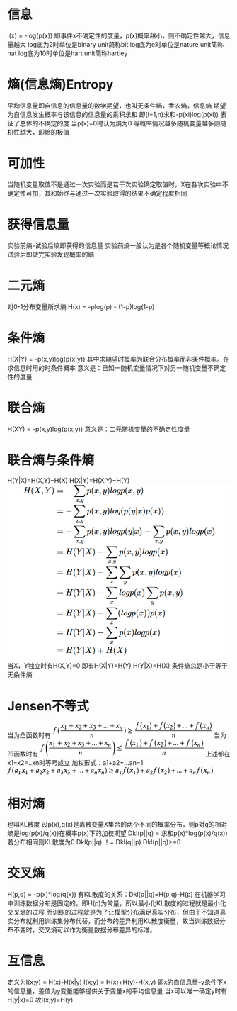 # 信息
i(x) = -log(p(x))
即事件x不确定性的度量，p(x)概率越小，则不确定性越大，信息量越大
log底为2时单位是binary unit简称bit
log底为e时单位是nature unit简称nat
log底为10时单位是hart unit简称hartley

# 熵(信息熵)Entropy
平均信息量即自信息的信息量的数学期望，也叫无条件熵，香农熵，信息熵
期望为自信息发生概率与该信息的信息量的乘积求和
即(i=1,n)求和-p(xi)log(p(xi))
表征了总体的不确定的度
当p(x)=0时认为熵为0
等概率情况越多随机变量越多则随机性越大，即熵的极值

# 可加性
当随机变量取值不是通过一次实验而是若干次实验确定取值时，X在各次实验中不确定性可加，其和始终与通过一次实验取得的结果不确定程度相同

# 获得信息量
实验前熵-试验后熵即获得的信息量
实验前熵一般认为是各个随机变量等概论情况
试验后即做完实验发现概率的熵

# 二元熵
对0-1分布变量所求熵
H(x) = -plog(p) - (1-p)log(1-p)

# 条件熵
H(X|Y) = -p(x,y)log(p(x|y))
其中求期望时概率为联合分布概率而非条件概率。在求信息时用的时条件概率
意义是：已知一随机变量情况下对另一随机变量不确定性的度量

# 联合熵
H(XY) = -p(x,y)log(p(x,y))
意义是：二元随机变量的不确定性度量

# 联合熵与条件熵
H(Y|X)=H(X,Y)−H(X)
H(X|Y)=H(X,Y)−H(Y)
![](条件熵.png)
当X，Y独立时有H(X,Y)=0
即有H(X|Y)=H(Y)
H(Y|X)=H(X)
条件熵总是小于等于无条件熵

# Jensen不等式
当为凸函数时有
![](Jensen凸.jpg)
当为凹函数时有
![](Jensen凹.jpg)
上述都在x1=x2=..xn时等号成立
加权形式：a1+a2+...an=1
![](Jensen加权.jpg)

# 相对熵
也叫KL散度
设p(x),q(x)是离散变量X集合的两个不同的概率分布，则p对q的相对熵是log(p(x)/q(x))在概率p(x)下的加权期望
Dkl(p||q) = 求和p(x)*log(p(x)/q(x))
若分布相同则KL散度为0
Dkl(p||q) ！= Dkl(q||p)
Dkl(p||q)>=0

# 交叉熵
H(p,q) = -p(x)*log(q(x))
有KL散度的关系：Dkl(p||q)=H(p,q)-H(p)
在机器学习中训练数据分布是固定的，即H(p)为常量，所以最小化KL散度的过程就是最小化交叉熵的过程
而训练的过程就是为了让模型分布满足真实分布，但由于不知道真实分布就利用训练集分布代替，而分布的差异利用KL散度衡量，故当训练数据分布不变时，交叉熵可以作为衡量数据分布差异的标准。

# 互信息
定义为I(x;y) = H(x)-H(x|y)
I(x;y) = H(x)+H(y)-H(x,y)
即x的自信息量-y条件下x的信息量，差值为y变量能够提供关于变量x的平均信息量
当x可以唯一确定y时有H(y|x)=0 故I(x;y)=H(y)
